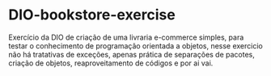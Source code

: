 # DIO-bookstore-exercise
Exercício da DIO de criação de uma livraria e-commerce simples, para testar o conhecimento de programação orientada a objetos, nesse exercicio não há tratativas de exceções, apenas prática de separações de pacotes, criação de objetos, reaproveitamento de códigos e por ai vai.
